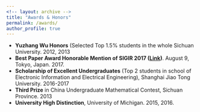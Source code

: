 ```yaml
---
<!-- layout: archive -->
title: "Awards & Honors"
permalink: /awards/
author_profile: true
---
```

* **Yuzhang Wu Honors** (Selected Top 1.5% students in the whole Sichuan University. 2012, 2013
* **Best Paper Award Honorable Mention of SIGIR 2017 ([Link](http://sigir.org/sigir2017/program/awards/))**. August 9, Tokyo, Japan. 2017.
* **Scholarship of Excellent Undergraduates** (Top 2 students in school of Electronic Information and Electrical Engineering), Shanghai Jiao Tong University. 2016-2017
* **Third Prize** in China Undergraduate Mathematical Contest, Sichuan Province. 2013
* **University High Distinction**, University of Michigan. 2015, 2016.
